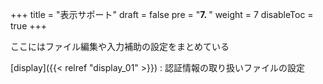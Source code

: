 +++
title = "表示サポート"
draft = false
pre = "<b>7. </b>"
weight = 7
disableToc = true
+++

ここにはファイル編集や入力補助の設定をまとめている


[display]({{< relref "display_01" >}})
: 認証情報の取り扱いファイルの設定
